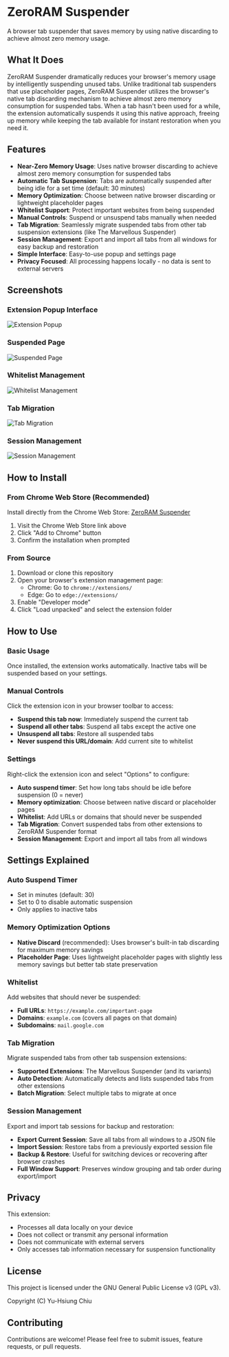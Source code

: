 # ZeroRAM Suspender

A browser tab suspender that saves memory by using native discarding to achieve almost zero memory usage.

## What It Does

ZeroRAM Suspender dramatically reduces your browser's memory usage by intelligently suspending unused tabs. Unlike traditional tab suspenders that use placeholder pages, ZeroRAM Suspender utilizes the browser's native tab discarding mechanism to achieve almost zero memory consumption for suspended tabs. When a tab hasn't been used for a while, the extension automatically suspends it using this native approach, freeing up memory while keeping the tab available for instant restoration when you need it.

## Features

- **Near-Zero Memory Usage**: Uses native browser discarding to achieve almost zero memory consumption for suspended tabs
- **Automatic Tab Suspension**: Tabs are automatically suspended after being idle for a set time (default: 30 minutes)
- **Memory Optimization**: Choose between native browser discarding or lightweight placeholder pages
- **Whitelist Support**: Protect important websites from being suspended
- **Manual Controls**: Suspend or unsuspend tabs manually when needed
- **Tab Migration**: Seamlessly migrate suspended tabs from other tab suspension extensions (like The Marvellous Suspender)
- **Session Management**: Export and import all tabs from all windows for easy backup and restoration
- **Simple Interface**: Easy-to-use popup and settings page
- **Privacy Focused**: All processing happens locally - no data is sent to external servers

## Screenshots

### Extension Popup Interface
![Extension Popup](screenshots/01-popup.png)

### Suspended Page
![Suspended Page](screenshots/02-suspended-page.png)

### Whitelist Management
![Whitelist Management](screenshots/03-whitelist.png)

### Tab Migration
![Tab Migration](screenshots/04-tab-migration.png)

### Session Management
![Session Management](screenshots/05-session-management.png)

## How to Install

### From Chrome Web Store (Recommended)
Install directly from the Chrome Web Store: [ZeroRAM Suspender](https://chromewebstore.google.com/detail/zeroram-suspender/nlnebbghnncihbiabpnhemjamfmjappo)

1. Visit the Chrome Web Store link above
2. Click "Add to Chrome" button
3. Confirm the installation when prompted

### From Source
1. Download or clone this repository
2. Open your browser's extension management page:
   - Chrome: Go to `chrome://extensions/`
   - Edge: Go to `edge://extensions/`
3. Enable "Developer mode"
4. Click "Load unpacked" and select the extension folder

## How to Use

### Basic Usage
Once installed, the extension works automatically. Inactive tabs will be suspended based on your settings.

### Manual Controls
Click the extension icon in your browser toolbar to access:
- **Suspend this tab now**: Immediately suspend the current tab
- **Suspend all other tabs**: Suspend all tabs except the active one
- **Unsuspend all tabs**: Restore all suspended tabs
- **Never suspend this URL/domain**: Add current site to whitelist

### Settings
Right-click the extension icon and select "Options" to configure:

- **Auto suspend timer**: Set how long tabs should be idle before suspension (0 = never)
- **Memory optimization**: Choose between native discard or placeholder pages
- **Whitelist**: Add URLs or domains that should never be suspended
- **Tab Migration**: Convert suspended tabs from other extensions to ZeroRAM Suspender format
- **Session Management**: Export and import all tabs from all windows

## Settings Explained

### Auto Suspend Timer
- Set in minutes (default: 30)
- Set to 0 to disable automatic suspension
- Only applies to inactive tabs

### Memory Optimization Options
- **Native Discard** (recommended): Uses browser's built-in tab discarding for maximum memory savings
- **Placeholder Page**: Uses lightweight placeholder pages with slightly less memory savings but better tab state preservation

### Whitelist
Add websites that should never be suspended:
- **Full URLs**: `https://example.com/important-page`
- **Domains**: `example.com` (covers all pages on that domain)
- **Subdomains**: `mail.google.com`

### Tab Migration
Migrate suspended tabs from other tab suspension extensions:
- **Supported Extensions**: The Marvellous Suspender (and its variants)
- **Auto Detection**: Automatically detects and lists suspended tabs from other extensions
- **Batch Migration**: Select multiple tabs to migrate at once

### Session Management
Export and import tab sessions for backup and restoration:
- **Export Current Session**: Save all tabs from all windows to a JSON file
- **Import Session**: Restore tabs from a previously exported session file
- **Backup & Restore**: Useful for switching devices or recovering after browser crashes
- **Full Window Support**: Preserves window grouping and tab order during export/import

## Privacy

This extension:
- Processes all data locally on your device
- Does not collect or transmit any personal information
- Does not communicate with external servers
- Only accesses tab information necessary for suspension functionality

## License

This project is licensed under the GNU General Public License v3 (GPL v3).

Copyright (C) Yu-Hsiung Chiu

## Contributing

Contributions are welcome! Please feel free to submit issues, feature requests, or pull requests.
